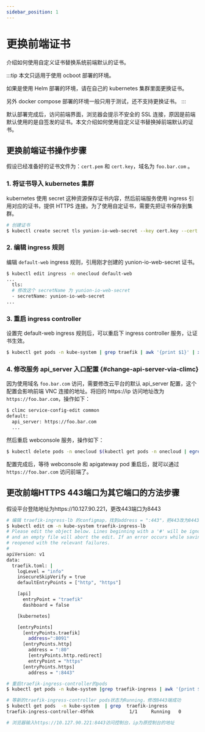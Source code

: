 ```yaml
---
sidebar_position: 1
---
```


# 更换前端证书

介绍如何使用自定义证书替换系统前端默认的证书。

:::tip
本文只适用于使用 ocboot 部署的环境。

如果是使用 Helm 部署的环境，请在自己的 kubernetes 集群里面更换证书。

另外 docker compose 部署的环境一般只用于测试，还不支持更换证书。
:::

默认部署完成后，访问前端界面，浏览器会提示不安全的 SSL 连接，原因是前端默认使用的是自签发的证书。本文介绍如何使用自定义证书替换掉前端默认的证书。

## 更换前端证书操作步骤

假设已经准备好的证书文件为：`cert.pem` 和 `cert.key`，域名为 `foo.bar.com` 。

### 1. 将证书导入 kubernetes 集群

kubernetes 使用 secret 这种资源保存证书内容，然后前端服务使用 ingress 引用对应的证书，提供 HTTPS 连接。为了使用自定证书，需要先把证书保存到集群。

```bash
# 创建证书
$ kubectl create secret tls yunion-io-web-secret --key cert.key --cert cert.pem -n onecloud
```

### 2. 编辑 ingress 规则

编辑 `default-web` ingress 规则，引用刚才创建的 yunion-io-web-secret 证书。

```bash
$ kubectl edit ingress -n onecloud default-web
...
  tls:
  # 修改这个 secretName 为 yunion-io-web-secret
  - secretName: yunion-io-web-secret
...
```

### 3. 重启 ingress controller

设置完 default-web ingress 规则后，可以重启下 ingress controller 服务，让证书生效。

```bash
$ kubectl get pods -n kube-system | grep traefik | awk '{print $1}' | xargs kubectl delete pods -n kube-system
```

### 4. 修改服务 api_server 入口配置 {#change-api-server-via-climc}

因为使用域名 `foo.bar.com` 访问，需要修改云平台的默认 api_server 配置，这个配置会影响前端 VNC 连接的地址。将旧的 https://ip 访问地址改为 `https://foo.bar.com`，操作如下：

```bash
$ climc service-config-edit common
default:
  api_server: https://foo.bar.com
  ...
```

然后重启 webconsole 服务，操作如下：

```bash
$ kubectl delete pods -n onecloud $(kubectl get pods -n onecloud | egrep 'webconsole|apigateway' | awk '{print $1}')
```

配置完成后，等待 webconsole 和 apigateway pod 重启后，就可以通过 `https://foo.bar.com` 访问前端了。

## 更改前端HTTPS 443端口为其它端口的方法步骤
假设平台登陆地址为https://10.127.90.221，更改443端口为8443

```bash
# 编辑 traefik-ingress-lb 的configmap，找到address = ":443"，把443改为8443
$ kubectl edit cm -n kube-system traefik-ingress-lb
# Please edit the object below. Lines beginning with a '#' will be ignored,
# and an empty file will abort the edit. If an error occurs while saving this file will be
# reopened with the relevant failures.
#
apiVersion: v1
data:
  traefik.toml: |
    logLevel = "info"
    insecureSkipVerify = true
    defaultEntryPoints = ["http", "https"]

    [api]
      entryPoint = "traefik"
      dashboard = false

    [kubernetes]

    [entryPoints]
      [entryPoints.traefik]
        address=":8091"
      [entryPoints.http]
        address = ":80"
        [entryPoints.http.redirect]
        entryPoint = "https"
      [entryPoints.https]
        address = ":8443"

# 重启traefik-ingress-controller的pods
$ kubectl get pods -n kube-system |grep traefik-ingress | awk '{print $1}' |xargs kubectl delete pods -n kube-system

# 等新的traefik-ingress-controller pods状态为Running，修改8443端成功
$ kubectl get pods  -n kube-system  | grep  traefik-ingress  
traefik-ingress-controller-49fmk             1/1     Running   0          42s

# 浏览器输入https://10.127.90.221:8443访问控制台，ip为原控制台的地址
```
